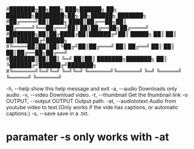 #███████╗██╗███╗   ███╗██████╗ ██╗     ███████╗████████╗██╗   ██╗██████╗ ███████╗      
#██╔════╝██║████╗ ████║██╔══██╗██║     ██╔════╝╚══██╔══╝██║   ██║██╔══██╗██╔════╝      
#███████╗██║██╔████╔██║██████╔╝██║     █████╗     ██║   ██║   ██║██████╔╝█████╗        
#╚════██║██║██║╚██╔╝██║██╔═══╝ ██║     ██╔══╝     ██║   ██║   ██║██╔══██╗██╔══╝        
#███████║██║██║ ╚═╝ ██║██║     ███████╗███████╗   ██║   ╚██████╔╝██████╔╝███████╗      
#╚══════╝╚═╝╚═╝     ╚═╝╚═╝     ╚══════╝╚══════╝   ╚═╝    ╚═════╝ ╚═════╝ ╚══════╝

  -h, --help            show this help message and exit
  -a, --audio           Downloads only audio.
  -v, --video           Download video.
  -t, --thumbnail       Get the thumbnail link
  -o OUTPUT, --output OUTPUT
                        Output path.
  -at, --audiototext    Audio from youtube video to text.(Only works if the vide has captions, or automatic
                        captions.)
  -s, --save            save in a .txt.

# paramater -s only works with -at

